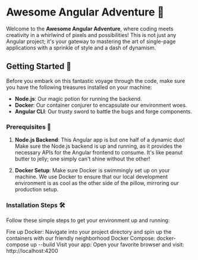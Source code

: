 # Awesome Angular Adventure 🚀

Welcome to the **Awesome Angular Adventure**, where coding meets creativity in a whirlwind of pixels and possibilities! This is not just any Angular project; it's your gateway to mastering the art of single-page applications with a sprinkle of style and a dash of dynamism.

## Getting Started 🌟

Before you embark on this fantastic voyage through the code, make sure you have the following treasures installed on your machine:
- **Node.js**: Our magic potion for running the backend.
- **Docker**: Our container conjurer to encapsulate our environment woes.
- **Angular CLI**: Our trusty sword to battle the bugs and forge components.

### Prerequisites 📜

1. **Node.js Backend**: This Angular app is but one half of a dynamic duo! Make sure the Node.js backend is up and running, as it provides the necessary APIs for the Angular frontend to consume. It's like peanut butter to jelly; one simply can't shine without the other!

2. **Docker Setup**: Make sure Docker is swimmingly set up on your machine. We use Docker to ensure that our local development environment is as cool as the other side of the pillow, mirroring our production setup.

### Installation Steps 🛠

Follow these simple steps to get your environment up and running:

Fire up Docker: Navigate into your project directory and spin up the containers with our friendly neighborhood Docker Compose: docker-compose up --build
Visit your app: Open your favorite browser and visit: http://localhost:4200